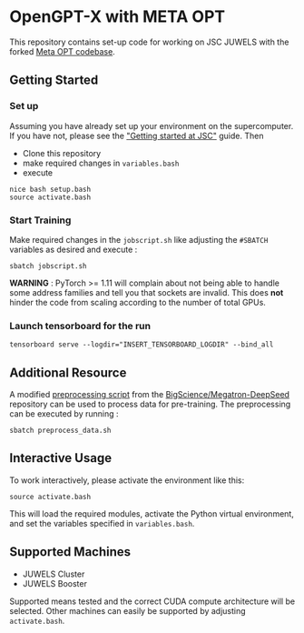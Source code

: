# OpenGPT-X with META OPT

This repository contains set-up code for working on JSC JUWELS with
the forked [Meta OPT codebase](https://github.com/chelseajohn/metaseq.git).

## Getting Started 

### Set up
Assuming you have already set up your environment on the
supercomputer. If you have not, please see the ["Getting started at
JSC"](https://gitlab.jsc.fz-juelich.de/opengptx/infos-public/-/blob/main/documentation/getting_started_at_JSC.md)
guide. Then 

- Clone this repository
- make required changes in `variables.bash`
- execute 
```
nice bash setup.bash
source activate.bash
```

### Start Training 
Make required changes in the `jobscript.sh` like adjusting the `#SBATCH` variables as desired and execute :
```
sbatch jobscript.sh
```
**WARNING** : PyTorch >= 1.11 will complain about not being able to handle some address families and tell you that sockets are invalid. This does **not** hinder the code from scaling according to the number of total GPUs.

### Launch tensorboard for the run 

`tensorboard serve --logdir="INSERT_TENSORBOARD_LOGDIR" --bind_all `

## Additional Resource

 A modified [preprocessing script](https://github.com/chelseajohn/metaseq/blob/45063a41984dabc28a4812ae961cd829e6e6a406/preprocess_data.py) from the [BigScience/Megatron-DeepSeed](https://github.com/bigscience-workshop/Megatron-DeepSpeed/blob/3ab0ad1869c49a11b802e61c45ea1ecfc621e8d0/tools/preprocess_data.py) repository can be used to process data for pre-training. 
 The preprocessing can be executed by running :
 
 `sbatch preprocess_data.sh`


## Interactive Usage

To work interactively, please activate the environment like this:

```
source activate.bash
```

This will load the required modules, activate the Python virtual
environment, and set the variables specified in `variables.bash`.


## Supported Machines

- JUWELS Cluster
- JUWELS Booster

Supported means tested and the correct CUDA compute architecture will
be selected. Other machines can easily be supported by adjusting
`activate.bash`.

